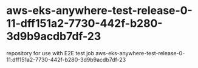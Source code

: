 # aws-eks-anywhere-test-release-0-11-dff151a2-7730-442f-b280-3d9b9acdb7df-23
repository for use with E2E test job aws-eks-anywhere-test-release-0-11:dff151a2-7730-442f-b280-3d9b9acdb7df-23
